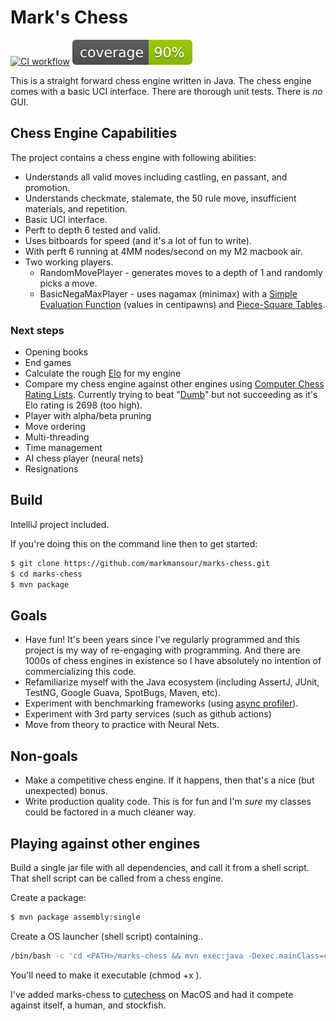 # Mark's Chess
[![CI workflow](https://github.com/markmansour/marks-chess/actions/workflows/maven.yml/badge.svg)](https://github.com/markmansour/marks-chess/actions/workflows/maven.yml)
[![Coverage](.github/badges/jacoco.svg)](https://github.com/markmansour/marks-chess/actions/workflows/build.yml)

This is a straight forward chess engine written in Java.  The chess engine comes with a basic UCI interface.  There are thorough unit tests.  There is *no* GUI.

## Chess Engine Capabilities
The project contains a chess engine with following abilities:
* Understands all valid moves including castling, en passant, and promotion.
* Understands checkmate, stalemate, the 50 rule move, insufficient materials, and repetition.
* Basic UCI interface.
* Perft to depth 6 tested and valid.
* Uses bitboards for speed (and it's a lot of fun to write).
* With perft 6 running at 4MM nodes/second on my M2 macbook air.
* Two working players.  
  * RandomMovePlayer - generates moves to a depth of 1 and randomly picks a move.
  * BasicNegaMaxPlayer - uses nagamax (minimax) with a [Simple Evaluation Function](https://www.chessprogramming.org/Simplified_Evaluation_Function) 
    (values in centipawns) and [Piece-Square Tables](https://www.chessprogramming.org/Simplified_Evaluation_Function#Piece-Square_Tables).


### Next steps
* Opening books
* End games
* Calculate the rough [Elo](https://en.wikipedia.org/wiki/Elo_rating_system) for my engine
* Compare my chess engine against other engines using [Computer Chess Rating Lists](http://computerchess.org.uk/ccrl/).  Currently trying to beat "[Dumb](https://github.com/abulmo/Dumb/tree/master)" but not succeeding as it's Elo rating is 2698 (too high).
* Player with alpha/beta pruning
* Move ordering
* Multi-threading
* Time management
* AI chess player (neural nets)
* Resignations

## Build
IntelliJ project included.  

If you're doing this on the command line then to get started:

```bash
$ git clone https://github.com/markmansour/marks-chess.git
$ cd marks-chess
$ mvn package
```

## Goals
* Have fun!  It's been years since I've regularly programmed and this project is my way of re-engaging with programming.  And there are 1000s of chess engines in existence so I have absolutely no intention of commercializing this code.
* Refamiliarize myself with the Java ecosystem (including AssertJ, JUnit, TestNG, Google Guava, SpotBugs, Maven, etc).
* Experiment with benchmarking frameworks (using [async profiler](https://github.com/async-profiler/async-profiler)).
* Experiment with 3rd party services (such as github actions)
* Move from theory to practice with Neural Nets.

## Non-goals
* Make a competitive chess engine.  If it happens, then that's a nice (but unexpected) bonus.
* Write production quality code.  This is for fun and I'm *sure* my classes could be factored in a much cleaner way.

## Playing against other engines
Build a single jar file with all dependencies, and call it from a shell script.  That
shell script can be called from a chess engine.

Create a package:
```bash
$ mvn package assembly:single
```

Create a OS launcher (shell script) containing..
```bash
/bin/bash -c 'cd <PATH>/marks-chess && mvn exec:java -Dexec.mainClass=com.stateofflux.chess.App'
```
You'll need to make it executable (chmod +x <shell script>).

I've added marks-chess to [cutechess](https://github.com/cutechess/cutechess) on MacOS and had it compete against itself, a human, and stockfish.


